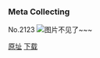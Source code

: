 ### Meta Collecting
No.2123
![图片不见了~~~](https://imgs.xkcd.com/comics/meta_collecting.png)

[原址](https://xkcd.com//2123) [下载](https://imgs.xkcd.com/comics/meta_collecting.png)

